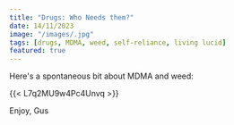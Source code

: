 ```yaml
---
title: "Drugs: Who Needs them?"
date: 14/11/2023
image: "/images/.jpg"
tags: [drugs, MDMA, weed, self-reliance, living lucid]
featured: true
---
```


Here's a spontaneous bit about MDMA and weed:

{{< L7q2MU9w4Pc4Unvq >}}

Enjoy,
Gus

